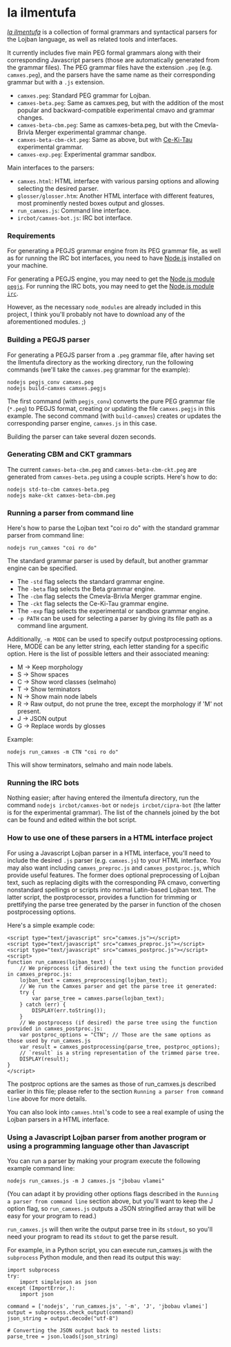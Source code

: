 la ilmentufa
=========

_[la ilmentufa](http://lojban.org/papri/la_ilmentufa)_ is a collection of formal grammars and syntactical parsers for the Lojban language, as well as related tools and interfaces.

It currently includes five main PEG formal grammars along with their corresponding Javascript parsers (those are automatically generated from the grammar files). The PEG grammar files have the extension `.peg` (e.g. `camxes.peg`), and the parsers have the same name as their corresponding grammar but with a `.js` extension.

* `camxes.peg`: Standard PEG grammar for Lojban.
* `camxes-beta.peg`: Same as camxes.peg, but with the addition of the most popular and backward-compatible experimental cmavo and grammar changes.
* `camxes-beta-cbm.peg`: Same as camxes-beta.peg, but with the Cmevla-Brivla Merger experimental grammar change.
* `camxes-beta-cbm-ckt.peg`: Same as above, but with [Ce-Ki-Tau](https://mw.lojban.org/papri/ce_ki_tau_jau) experimental grammar.
* `camxes-exp.peg`: Experimental grammar sandbox.

Main interfaces to the parsers:
* `camxes.html`: HTML interface with various parsing options and allowing selecting the desired parser.
* `glosser/glosser.htm`: Another HTML interface with different features, most prominently nested boxes output and glosses.
* `run_camxes.js`: Command line interface.
* `ircbot/camxes-bot.js`: IRC bot interface.


### Requirements ###

For generating a PEGJS grammar engine from its PEG grammar file, as well as for running the IRC bot interfaces, you need to have [Node.js](https://nodejs.org/) installed on your machine.

For generating a PEGJS engine, you may need to get the [Node.js module `pegjs`](http://pegjs.org/).
For running the IRC bots, you may need to get the [Node.js module `irc`](https://github.com/martynsmith/node-irc).

However, as the necessary `node_modules` are already included in this project, I think you'll probably not have to download any of the aforementioned modules. ;)


### Building a PEGJS parser ###

For generating a PEGJS parser from a `.peg` grammar file, after having set the Ilmentufa directory as the working directory, run the following commands (we'll take the `camxes.peg` grammar for the example):

```
nodejs pegjs_conv camxes.peg
nodejs build-camxes camxes.pegjs
```

The first command (with `pegjs_conv`) converts the pure PEG grammar file (`*.peg`) to PEGJS format, creating or updating the file `camxes.pegjs` in this example.
The second command (with `build-camxes`) creates or updates the corresponding parser engine, `camxes.js` in this case.

Building the parser can take several dozen seconds.


### Generating CBM and CKT grammars ###

The current `camxes-beta-cbm.peg` and `camxes-beta-cbm-ckt.peg` are generated from `camxes-beta.peg` using a couple scripts.
Here's how to do:

```
nodejs std-to-cbm camxes-beta.peg
nodejs make-ckt camxes-beta-cbm.peg
```


### Running a parser from command line ###

Here's how to parse the Lojban text "coi ro do" with the standard grammar parser from command line:

```
nodejs run_camxes "coi ro do"
```

The standard grammar parser is used by default, but another grammar engine can be specified.
* The `-std` flag selects the standard grammar engine.
* The `-beta` flag selects the Beta grammar engine.
* The `-cbm` flag selects the Cmevla-Brivla Merger grammar engine.
* The `-ckt` flag selects the Ce-Ki-Tau grammar engine.
* The `-exp` flag selects the experimental or sandbox grammar engine.
* `-p PATH` can be used for selecting a parser by giving its file path as a command line argument.

Additionally, `-m MODE` can be used to specify output postprocessing options.
Here, MODE can be any letter string, each letter standing for a specific option.
Here is the list of possible letters and their associated meaning:
* M -> Keep morphology
* S -> Show spaces
* C -> Show word classes (selmaho)
* T -> Show terminators
* N -> Show main node labels
* R -> Raw output, do not prune the tree, except the morphology if 'M' not present.
* J -> JSON output
* G -> Replace words by glosses

Example:
```
nodejs run_camxes -m CTN "coi ro do"
```
This will show terminators, selmaho and main node labels.
 

### Running the IRC bots ###

Nothing easier; after having entered the ilmentufa directory, run the command `nodejs ircbot/camxes-bot` or `nodejs ircbot/cipra-bot` (the latter is for the experimental grammar).
The list of the channels joined by the bot can be found and edited within the bot script.


### How to use one of these parsers in a HTML interface project ###

For using a Javascript Lojban parser in a HTML interface, you'll need to include the desired `.js` parser (e.g. `camxes.js`)
to your HTML interface.
You may also want including `camxes_preproc.js` and `camxes_postproc.js`, which provide useful features. The former does optional preprocessing of Lojban text, such as replacing digits with the corresponding PA cmavo, converting nonstandard spellings or scripts into normal Latin-based Lojban text. The latter script, the postprocessor, provides a function for trimming or prettifying the parse tree generated by the parser in function of the chosen postprocessing options.

Here's a simple example code:

```
<script type="text/javascript" src="camxes.js"></script>
<script type="text/javascript" src="camxes_preproc.js"></script>
<script type="text/javascript" src="camxes_postproc.js"></script>
<script>
function run_camxes(lojban_text) {
    // We preprocess (if desired) the text using the function provided in camxes_preproc.js:
    lojban_text = camxes_preprocessing(lojban_text);
    // We run the Camxes parser and get the parse tree it generated:
    try {
        var parse_tree = camxes.parse(lojban_text);
    } catch (err) {
        DISPLAY(err.toString());
    }
    // We postprocess (if desired) the parse tree using the function provided in camxes_postproc.js:
    var postproc_options = "CTN"; // Those are the same options as those used by run_camxes.js
    var result = camxes_postprocessing(parse_tree, postproc_options);
    // `result` is a string representation of the trimmed parse tree.
    DISPLAY(result);
}
</script>
```

The postproc options are the sames as those of run_camxes.js described earlier in this file; please refer to the section `Running a parser from command line` above for more details.

You can also look into `camxes.html`'s code to see a real example of using the Lojban parsers in a HTML interface.


### Using a Javascript Lojban parser from another program or using a programming language other than Javascript ###

You can run a parser by making your program execute the following example command line:

```
nodejs run_camxes.js -m J camxes.js "jbobau vlamei"
```
(You can adapt it by providing other options flags described in the `Running a parser from command line` section above, but you'll want to keep the J option flag, so `run_camxes.js` outputs a JSON stringified array that will be easy for your program to read.)

`run_camxes.js` will then write the output parse tree in its `stdout`, so you'll need your program to read its `stdout` to get the parse result.

For example, in a Python script, you can execute run_camxes.js with the `subprocess` Python module, and then read its output this way:

```
import subprocess
try:
    import simplejson as json
except (ImportError,):
    import json

command = ['nodejs', 'run_camxes.js', '-m', 'J', 'jbobau vlamei']
output = subprocess.check_output(command)
json_string = output.decode("utf-8")

# Converting the JSON output back to nested lists:
parse_tree = json.loads(json_string)
```
